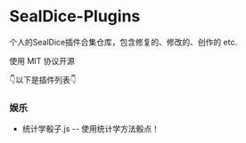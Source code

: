 # SealDice-Plugins
个人的SealDice插件合集仓库，包含修复的、修改的、创作的 etc.

使用 MIT 协议开源

👇以下是插件列表👇

### 娱乐
 * 统计学骰子.js -- 使用统计学方法骰点！
